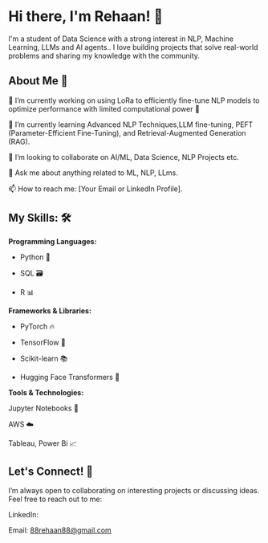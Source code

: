 # Hi there, I'm Rehaan! 👋

I'm a student of Data Science with a strong interest in NLP, Machine Learning, LLMs and AI agents.. I love building projects that solve real-world problems and sharing my knowledge with the community.

## **About Me 🌟**

🔭 I’m currently working on using LoRa to efficiently fine-tune NLP models to optimize performance with limited computational power 🚀 

🌱 I’m currently learning Advanced NLP Techniques,LLM fine-tuning, PEFT (Parameter-Efficient Fine-Tuning), and Retrieval-Augmented Generation (RAG).

👯 I’m looking to collaborate on AI/ML, Data Science, NLP Projects etc.

💬 Ask me about anything related to ML, NLP, LLms.

📫 How to reach me: [Your Email or LinkedIn Profile].

## My Skills: 🛠️
**Programming Languages:**
- Python 🐍

- SQL 🗃️

- R 📊

**Frameworks & Libraries:**
- PyTorch 🔥

- TensorFlow 🤖

- Scikit-learn 📚

- Hugging Face Transformers 🤗

**Tools & Technologies:**

Jupyter Notebooks 📓

AWS ☁️

Tableau, Power Bi 📈

## Let's Connect! 🤝
I’m always open to collaborating on interesting projects or discussing ideas. Feel free to reach out to me:

LinkedIn: 

Email: 88rehaan88@gmail.com 
